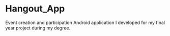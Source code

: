 # Hangout_App
Event creation and participation Android application I developed for my final year project during my degree.
